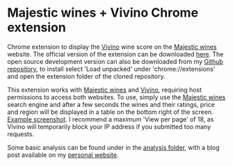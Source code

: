 # Majestic wines + Vivino Chrome extension

Chrome extension to display the [Vivino](https://www.vivino.com) wine score on the [Majestic wines](https://www.majestic.co.uk) website. The official version of the extension can be downloaded [here](https://chrome.google.com/webstore/detail/majestic%2Bvivino/neohjloinpdpfddkjfcagikdgepjbmee). The open source development version can also be downloaded from my [Github repository](https://github.com/chrisahart/vivino-majestic/tree/main), to install select 'Load unpacked' under 'chrome://extensions' and open the extension folder of the cloned repository.

This extension works with [Majestic wines](https://www.majestic.co.uk) and [Vivino](https://www.vivino.com), requiring host permissions to access both websites. To use, simply use the [Majestic wines](https://www.majestic.co.uk) search engine and after a few seconds the wines and their ratings, price and region will be displayed in a table on the bottom right of the screen. [Example screenshot](https://github.com/chrisahart/vivino-majestic/blob/main/extension/screenshot.png). I recommend a maximum 'View per page' of 18, as Vivino will temporarily block your IP address if you submitted too many requests.

Some basic analysis can be found under in the [analysis folder](https://github.com/chrisahart/vivino-majestic/tree/main/analysis), with a blog post available on my [personal website](https://chrisahart.github.io/posts/2023/2-majestic_wines-red).
